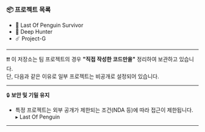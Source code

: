 ### 📦 프로젝트 목록

- 🐧 Last Of Penguin Survivor  
- 🔩 Deep Hunter 
- ☄️ Project-G

---

❗❗ 이 저장소는 팀 프로젝트의 경우 **"직접 작성한 코드만을"** 정리하여 보관하고 있습니다.  
단, 다음과 같은 이유로 일부 프로젝트는 비공개로 설정되어 있습니다.

---

🔒 **보안 및 기밀 유지**

- 특정 프로젝트는 외부 공개가 제한되는 조건(NDA 등)에 따라 접근이 제한됩니다.  
  ▸ Last Of Penguin  

---
